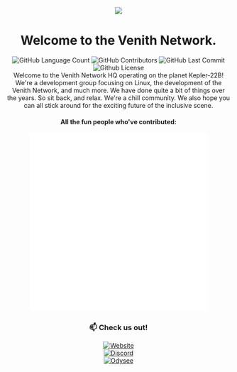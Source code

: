 <p align="center"><img src="https://avatars.githubusercontent.com/u/144567275?s=200&v=4"></p>
<body><div align="center"><h1>Welcome to the Venith Network.</h1></div></body>
<body><div align="center">
<img alt="GitHub Language Count" src="https://img.shields.io/github/languages/count/VENITHNET/VENITH.NET" /> <img alt="GitHub Contributors" src="https://img.shields.io/badge/contributors-0%20contributors-yellow.svg" /> <img alt="GitHub Last Commit" src="https://img.shields.io/github/last-commit/VENITHNET/VENITH.NET" /> <img alt="Github License" src="https://img.shields.io/github/license/VENITHNET/VENITH.NET" /></div></body>
<body><div align="center">
Welcome to the Venith Network HQ operating on the planet Kepler-22B!
We're a development group focusing on Linux, the development of the Venith Network, and much more. We have done quite a bit of things over the years. So sit back, and relax. We're a chill community.
We also hope you can all stick around for the exciting future of the inclusive scene.

#### All the fun people who've contributed:
<a href = "https://github.com/VENITHNET/VENITH.NET/graphs/contributors">
<img src = "https://raw.githubusercontent.com/VenithNET/.github/main/contributors.png"/></a>

### 📫 Check us out!
[![Website](https://tinyurl.com/4uktfywu)](https://venith.net)<br>
[![Discord](https://tinyurl.com/3b9s4sz7)](https://discord.gg/VhfM3UncBB)<br>
[![Odysee](https://img.shields.io/badge/MattTheTekie-EF1970?style=flat&logo=Odysee&logoColor=white)](https://odysee.com/@mattdoestech726:5)<br>
</div></body>
